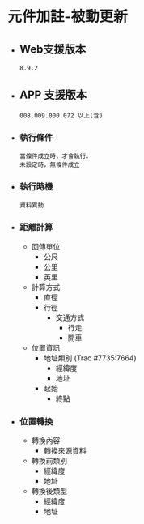 # 元件加註-被動更新

* ## Web支援版本
  
      8.9.2

* ## APP 支援版本

      008.009.000.072 以上(含)

* ### 執行條件

      當條件成立時，才會執行。
      未設定時，無條件成立

* ### 執行時機

      資料異動

* ### 距離計算

  * 回傳單位
    * 公尺
    * 公里
    * 英里
  * 計算方式
    * 直徑
    * 行徑
      * 交通方式
        * 行走
        * 開車
  * 位置資訊
    * 地址類別 (Trac #7735:7664)
      * 經緯度
      * 地址
    * 起始
      * 終點

* ### 位置轉換

  * 轉換內容
    * 轉換來源資料
  * 轉換前類別
    * 經緯度
    * 地址
  * 轉換後類型
    * 經緯度
    * 地址
